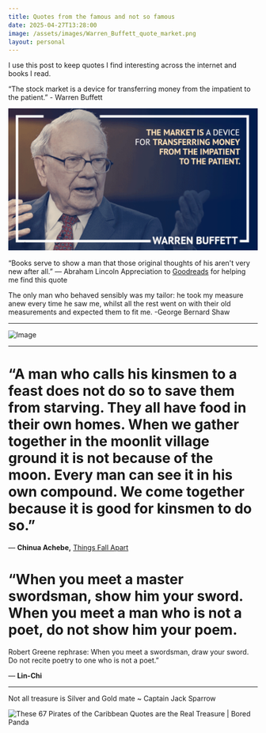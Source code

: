 ```yaml
---
title: Quotes from the famous and not so famous
date: 2025-04-27T13:28:00
image: /assets/images/Warren_Buffett_quote_market.png
layout: personal
---
```

I use this post to keep quotes I find interesting across the internet and books I read.

“The stock market is a device for transferring money from the impatient to the patient.” - Warren Buffett

![](/assets/images/Warren_Buffett_quote_market.png)

“Books serve to show a man that those original thoughts of his aren't very new after all.”
― Abraham Lincoln
Appreciation to [Goodreads](https://www.goodreads.com/quotes/361-books-serve-to-show-a-man-that-those-original-thoughts) for helping me find this quote

The only man who behaved sensibly was my tailor: he took my measure anew every time he saw me, whilst all the rest went on with their old measurements and expected them to fit me.
-George Bernard Shaw

---

![Image](https://pbs.twimg.com/media/Goi5CsPW0AABO8o?format=jpg&name=small)

---

# “A man who calls his kinsmen to a feast does not do so to save them from starving. They all have food in their own homes. When we gather together in the moonlit village ground it is not because of the moon. Every man can see it in his own compound. We come together because it is good for kinsmen to do so.”

― **Chinua Achebe,** [Things Fall Apart](https://www.goodreads.com/work/quotes/825843)

# “When you meet a master swordsman, show him your sword. When you meet a man who is not a poet, do not show him your poem.

Robert Greene rephrase:
When you meet a swordsman, draw your sword. Do not recite poetry to one who is not a poet.”

― **Lin-Chi**

---

Not all treasure is Silver and Gold mate \~ Captain Jack Sparrow

![These 67 Pirates of the Caribbean Quotes are the Real Treasure | Bored Panda](https://www.boredpanda.com/blog/wp-content/uploads/2023/09/pirates-of-the-caribbean-quotes-fb.png)
